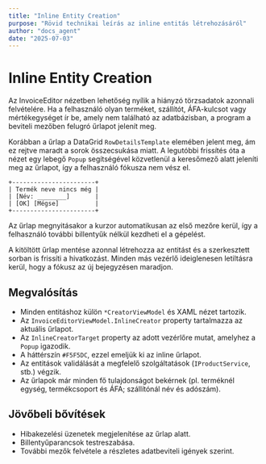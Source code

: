 ```yaml
---
title: "Inline Entity Creation"
purpose: "Rövid technikai leírás az inline entitás létrehozásáról"
author: "docs_agent"
date: "2025-07-03"
---
```


# Inline Entity Creation

Az InvoiceEditor nézetben lehetőség nyílik a hiányzó törzsadatok azonnali felvételére. Ha a felhasználó olyan terméket, szállítót, ÁFA-kulcsot vagy mértékegységet ír be, amely nem található az adatbázisban, a program a beviteli mezőben felugró űrlapot jelenít meg.

Korábban a űrlap a DataGrid `RowDetailsTemplate` elemében jelent meg, ám ez rejtve maradt a sorok összecsukása miatt.  A legutóbbi frissítés óta a nézet egy lebegő `Popup` segítségével közvetlenül a keresőmező alatt jeleníti meg az űrlapot, így a felhasználó fókusza nem vész el.

```text
+-----------------------+
| Termék neve nincs még |
| [Név: ________]       |
| [OK] [Mégse]          |
+-----------------------+
```

Az űrlap megnyitásakor a kurzor automatikusan az első mezőre kerül, így a
felhasználó további billentyűk nélkül kezdheti el a gépelést.

A kitöltött űrlap mentése azonnal létrehozza az entitást és a szerkesztett sorban is frissíti a hivatkozást. Minden más vezérlő ideiglenesen letiltásra kerül, hogy a fókusz az új bejegyzésen maradjon.

## Megvalósítás

* Minden entitáshoz külön `*CreatorViewModel` és XAML nézet tartozik.
* Az `InvoiceEditorViewModel.InlineCreator` property tartalmazza az aktuális űrlapot.
* Az `InlineCreatorTarget` property az adott vezérlőre mutat, amelyhez a `Popup` igazodik.
* A háttérszín `#F5F5DC`, ezzel emeljük ki az inline űrlapot.
* Az entitások validálását a megfelelő szolgáltatások (`IProductService`, stb.) végzik.
* Az űrlapok már minden fő tulajdonságot bekérnek (pl. terméknél egység, termékcsoport és ÁFA; szállítónál név és adószám).

## Jövőbeli bővítések

* Hibakezelési üzenetek megjelenítése az űrlap alatt.
* Billentyűparancsok testreszabása.
* További mezők felvétele a részletes adatbeviteli igények szerint.

